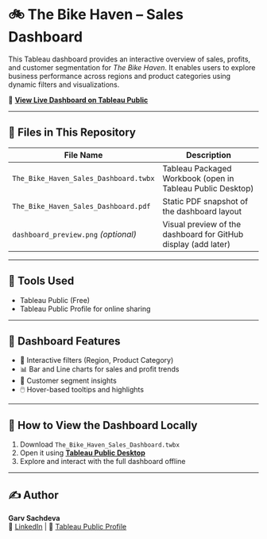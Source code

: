# 🚲 The Bike Haven – Sales Dashboard

This Tableau dashboard provides an interactive overview of sales, profits, and customer segmentation for *The Bike Haven*. It enables users to explore business performance across regions and product categories using dynamic filters and visualizations.

🔗 **[View Live Dashboard on Tableau Public](https://public.tableau.com/views/The_Bike_Haven_Sales/Dashboard1)**

---

## 📁 Files in This Repository

| File Name                              | Description                                                   |
|----------------------------------------|---------------------------------------------------------------|
| `The_Bike_Haven_Sales_Dashboard.twbx`  | Tableau Packaged Workbook (open in Tableau Public Desktop)    |
| `The_Bike_Haven_Sales_Dashboard.pdf`   | Static PDF snapshot of the dashboard layout                   |
| `dashboard_preview.png` *(optional)*   | Visual preview of the dashboard for GitHub display (add later)|

---

## 🧰 Tools Used

- Tableau Public (Free)
- Tableau Public Profile for online sharing

---

## 📌 Dashboard Features

- 📍 Interactive filters (Region, Product Category)
- 📊 Bar and Line charts for sales and profit trends
- 👥 Customer segment insights
- 🖱️ Hover-based tooltips and highlights

---

## 🔄 How to View the Dashboard Locally

1. Download `The_Bike_Haven_Sales_Dashboard.twbx`
2. Open it using **[Tableau Public Desktop](https://public.tableau.com/en-us/s/download)**
3. Explore and interact with the full dashboard offline

---

## ✍️ Author

**Garv Sachdeva**  
🔗 [LinkedIn](https://www.linkedin.com/in/garv-sachdeva-758676269) | 📁 [Tableau Public Profile](https://public.tableau.com/app/profile/garv.sachdeva/vizzes)

